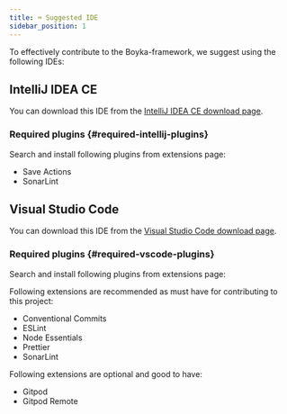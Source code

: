 ```yaml
---
title: ⌨️ Suggested IDE
sidebar_position: 1
---
```


To effectively contribute to the Boyka-framework, we suggest using the following IDEs:

## IntelliJ IDEA CE

You can download this IDE from the [IntelliJ IDEA CE download page][idea].

### Required plugins {#required-intellij-plugins}

Search and install following plugins from extensions page:

- Save Actions
- SonarLint

## Visual Studio Code

You can download this IDE from the [Visual Studio Code download page][vscode].

### Required plugins {#required-vscode-plugins}

Search and install following plugins from extensions page:

Following extensions are recommended as must have for contributing to this project:
- Conventional Commits
- ESLint
- Node Essentials
- Prettier
- SonarLint

Following extensions are optional and good to have:
- Gitpod
- Gitpod Remote

[idea]: https://www.jetbrains.com/idea/download/#download
[vscode]: https://code.visualstudio.com/download
